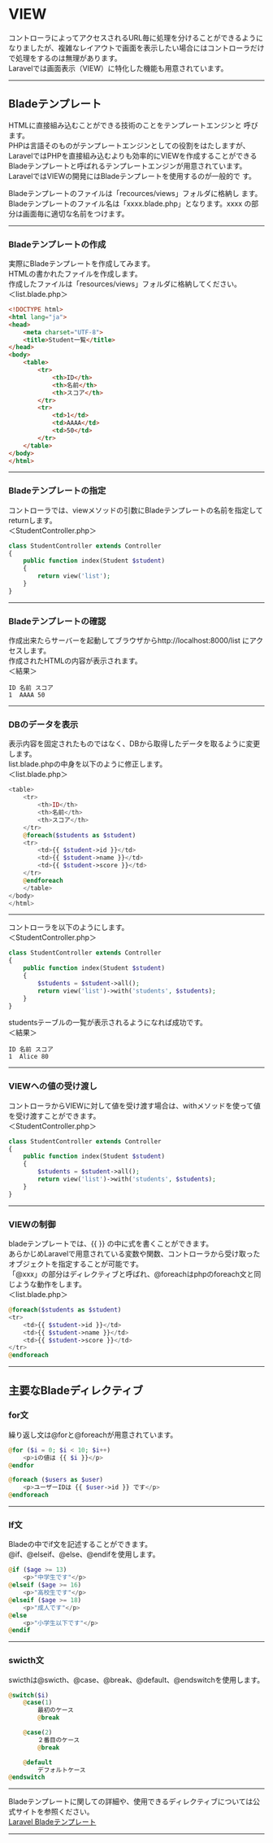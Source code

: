 # VIEW

コントローラによってアクセスされるURL毎に処理を分けることができるようになりましたが、複雑なレイアウトで画⾯を表⽰したい場合にはコントローラだけで処理をするのは無理があります。  
Laravelでは画⾯表⽰（VIEW）に特化した機能も⽤意されています。

---

## Bladeテンプレート

HTMLに直接組み込むことができる技術のことをテンプレートエンジンと
呼びます。  
PHPは⾔語そのものがテンプレートエンジンとしての役割をはたしますが、LaravelではPHPを直接組み込むよりも効率的にVIEWを作成することができるBladeテンプレートと呼ばれるテンプレートエンジンが⽤意されています。  
LaravelではVIEWの開発にはBladeテンプレートを使⽤するのが⼀般的で
す。

Bladeテンプレートのファイルは「recources/views」フォルダに格納し
ます。  
Bladeテンプレートのファイル名は「xxxx.blade.php」となります。xxxx
の部分は画⾯毎に適切な名前をつけます。

---

### Bladeテンプレートの作成
実際にBladeテンプレートを作成してみます。  
HTMLの書かれたファイルを作成します。  
作成したファイルは「resources/views」フォルダに格納してください。  
＜list.blade.php＞
```html
<!DOCTYPE html>
<html lang="ja">
<head>
    <meta charset="UTF-8">
    <title>Student⼀覧</title>
</head>
<body>
    <table>
        <tr>
            <th>ID</th>
            <th>名前</th>
            <th>スコア</th>
        </tr>
        <tr>
            <td>1</td>
            <td>AAAA</td>
            <td>50</td>
        </tr>
    </table>
</body>
</html>
```

---

### Bladeテンプレートの指定
コントローラでは、viewメソッドの引数にBladeテンプレートの名前を指定してreturnします。  
＜StudentController.php＞
```php
class StudentController extends Controller
{
    public function index(Student $student)
    {
        return view('list');
    }
}
```

---

### Bladeテンプレートの確認
作成出来たらサーバーを起動してブラウザからhttp://localhost:8000/list にアクセスします。  
作成されたHTMLの内容が表示されます。  
＜結果＞
```
ID 名前 スコア
1  AAAA 50
```

---

### DBのデータを表示
表示内容を固定されたものではなく、DBから取得したデータを取るように変更します。  
list.blade.phpの中身を以下のように修正します。  
＜list.blade.php＞
```php
<table>
    <tr>
        <th>ID</th>
        <th>名前</th>
        <th>スコア</th>
    </tr>
    @foreach($students as $student)
    <tr>
        <td>{{ $student->id }}</td>
        <td>{{ $student->name }}</td>
        <td>{{ $student->score }}</td>
    </tr>
    @endforeach
    </table>
</body>
</html>
```

---

コントローラを以下のようにします。  
＜StudentController.php＞
```php
class StudentController extends Controller
{
    public function index(Student $student)
    {
        $students = $student->all();
        return view('list')->with('students', $students);
    }
}
```
studentsテーブルの一覧が表示されるようになれば成功です。  
＜結果＞
```
ID 名前 スコア
1  Alice 80
```

---

### VIEWへの値の受け渡し
コントローラからVIEWに対して値を受け渡す場合は、withメソッドを使って値を受け渡すことができます。  
＜StudentController.php＞
```php
class StudentController extends Controller
{
    public function index(Student $student)
    {
        $students = $student->all();
        return view('list')->with('students', $students);
    }
}
```

---

### VIEWの制御
bladeテンプレートでは、{{ }} の中に式を書くことができます。  
あらかじめLaravelで⽤意されている変数や関数、コントローラから受け取ったオブジェクトを指定することが可能です。  
「@xxx」の部分はディレクティブと呼ばれ、@foreachはphpのforeach⽂と同じような動作をします。  
＜list.blade.php＞
```php
@foreach($students as $student)
<tr>
    <td>{{ $student->id }}</td>
    <td>{{ $student->name }}</td>
    <td>{{ $student->score }}</td>
</tr>
@endforeach
```

---

## 主要なBladeディレクティブ

### for文
繰り返し文は@forと@foreachが用意されています。
```php
@for ($i = 0; $i < 10; $i++)
    <p>iの値は {{ $i }}</p>
@endfor
```

```php
@foreach ($users as $user)
    <p>ユーザーIDは {{ $user->id }} です</p>
@endforeach
```

---

### If文
Bladeの中でif文を記述することができます。  
@if、@elseif、@else、@endifを使用します。
```php
@if ($age >= 13)
    <p>"中学生です"</p>
@elseif ($age >= 16)
    <p>"高校生です"</p>
@elseif ($age >= 18)
    <p>"成人です"</p>
@else 
    <p>"小学生以下です"</p>
@endif
```
---

### swicth文
swicthは@swicth、@case、@break、@default、@endswitchを使用します。
```php
@switch($i)
    @case(1)
        最初のケース
        @break

    @case(2)
        ２番目のケース
        @break

    @default
        デフォルトケース
@endswitch
```

---

Bladeテンプレートに関しての詳細や、使用できるディレクティブについては公式サイトを参照ください。  
[Laravel Bladeテンプレート](https://readouble.com/laravel/8.x/ja/blade.html)

---

